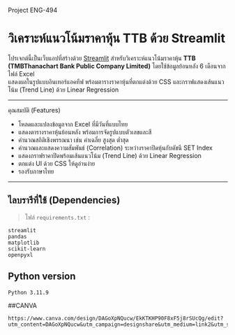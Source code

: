 Project ENG-494
# วิเคราะห์แนวโน้มราคาหุ้น TTB ด้วย Streamlit
โปรเจกต์นี้เป็นเว็บแอปที่สร้างด้วย [Streamlit](https://streamlit.io) สำหรับวิเคราะห์แนวโน้มราคาหุ้น **TTB (TMBThanachart Bank Public Company Limited)** โดยใช้ข้อมูลย้อนหลัง 6 เดือนจากไฟล์ Excel  
แสดงผลในรูปแบบอินเทอร์แอคทีฟ พร้อมตารางราคาหุ้นที่ตกแต่งด้วย CSS และกราฟแสดงเส้นแนวโน้ม (Trend Line) ด้วย Linear Regression

---
คุณสมบัติ (Features)
- โหลดและแปลงข้อมูลจาก Excel ที่มีวันที่แบบไทย
- แสดงตารางราคาหุ้นย้อนหลัง พร้อมการจัดรูปแบบตัวเลขและสี
- คำนวณสถิติเชิงพรรณนา เช่น ค่าเฉลี่ย สูงสุด ต่ำสุด
- คำนวณและแสดงความสัมพันธ์ (Correlation) ระหว่างราคาปิดหุ้นกับดัชนี SET Index
- แสดงกราฟราคาปิดพร้อมเส้นแนวโน้ม (Trend Line) ด้วย Linear Regression
- ตกแต่ง UI ด้วย CSS ให้ดูอ่านง่าย
- รองรับภาษาไทย
---
## ไลบรารีที่ใช้ (Dependencies)

> ไฟล์ `requirements.txt` :

```text
streamlit
pandas
matplotlib
scikit-learn
openpyxl 
```
## Python version
```text
Python 3.11.9
```
##CANVA
```text
https://www.canva.com/design/DAGoXpNQucw/EkKTKHP90F8xF5j8rSUcQg/edit?utm_content=DAGoXpNQucw&utm_campaign=designshare&utm_medium=link2&utm_source=sharebutton
```
